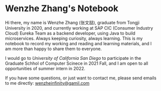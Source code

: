 # Wenzhe Zhang's Notebook

Hi there, my name is Wenzhe Zhang (张文喆), graduate from Tongji University in 2020, and currently working at SAP CIC (Consumer Industry Cloud) Eureka Team as a backend developer, using Java to build microservices. Always keeping curiosity, always learning. This is my notebook to record my working and reading and learning materials, and I am more than happy to share them to everyone. 

I would go to *University of California San Diego* to participate in the Graduate Schhol of Computer Scinece in 2021 Fall, and I am open to all opportunities of summer intern in 2022.

If you have some questions, or just want to contact me, please send emails to me directly: wenzheinfinity@gamil.com
